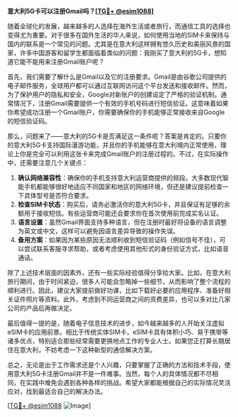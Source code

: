 **意大利5G卡可以注册Gmail吗？[[TG💪+ @esim1088](https://t.me/s/esim1088)]**

随着全球化的发展，越来越多的人选择在海外生活或者旅行，而通信工具的选择也变得尤为重要。对于很多在国外生活的华人来说，如何使用当地的SIM卡来保持与国内的联系是一个常见的问题。尤其是在意大利这样拥有悠久历史和美丽风景的国家，许多中国游客和留学生都面临着类似的问题：我刚买了意大利的5G卡，想知道它能不能用来注册Gmail账户呢？

首先，我们需要了解什么是Gmail以及它的注册要求。Gmail是由谷歌公司提供的电子邮件服务，全球用户都可以通过互联网访问这个平台发送和接收邮件。然而，为了保护用户的隐私和安全，Google对新账户的创建设定了严格的验证机制。通常情况下，注册Gmail需要提供一个有效的手机号码进行短信验证。这意味着如果你希望成功注册一个Gmail账户，你需要确保你的手机能够正常接收来自Google的短信验证码。

那么，问题来了——意大利的5G卡是否满足这一条件呢？答案是肯定的。只要你的意大利5G卡支持国际漫游功能，并且你的手机能够在意大利境内正常使用，理论上你是完全可以利用这张卡来完成Gmail账户的注册过程的。不过，在实际操作中，还需要注意几个关键点：

1. **确认网络兼容性**：确保你的手机支持意大利运营商提供的频段。大多数现代智能手机都能够很好地适应不同国家和地区的网络环境，但还是建议提前检查一下具体型号是否符合要求。
2. **检查SIM卡状态**：购买后，请务必激活你的意大利5G卡，并且保证有足够的余额用于接收短信。有些运营商可能还会要求你在首次使用前完成实名认证。
3. **语言设置**：虽然Gmail界面支持多种语言，但在注册时最好将设备的语言调整为英文或中文，这样可以避免因语言差异导致的操作失误。
4. **备用方案**：如果因为某些原因无法顺利收到短信验证码（例如信号不佳），可以尝试联系客服寻求帮助，或者考虑使用其他形式的身份验证方式，比如语音通话。

除了上述技术层面的因素外，还有一些实际经验值得分享给大家。比如，在意大利旅行期间，由于时间紧迫，很多人可能会忽略掉一些细节，从而影响了整个流程的顺利进行。因此，建议大家提前做好功课，比如下载好必要的应用程序、准备好相关证件照片等资料。此外，考虑到不同运营商之间的资费差异，也可以多对比几家公司的产品后再做决定。

最后值得一提的是，随着电子信息技术的进步，如今越来越多的人开始关注虚拟eSIM卡的应用前景。相比于传统实体SIM卡，eSIM卡具有体积小巧、易于携带等诸多优点，特别适合那些经常需要更换地点工作的专业人士。如果您正打算长期居住在意大利，不妨考虑一下这种新型的通信解决方案。

总之，无论是出于工作需求还是个人兴趣，只要掌握了正确的方法和技术手段，使用意大利5G卡注册Gmail并不是一件难事。当然，每个人的具体情况都不尽相同，在实践中难免会遇到各种各样的挑战。希望大家都能根据自己的实际情况灵活应对，找到最适合自己的解决办法。

[[TG💪+ @esim1088](https://t.me/s/esim1088) ![Image](https://i.postimg.cc/4NQfJmqS/Snipaste-2025-05-13-00-14-12.png)]